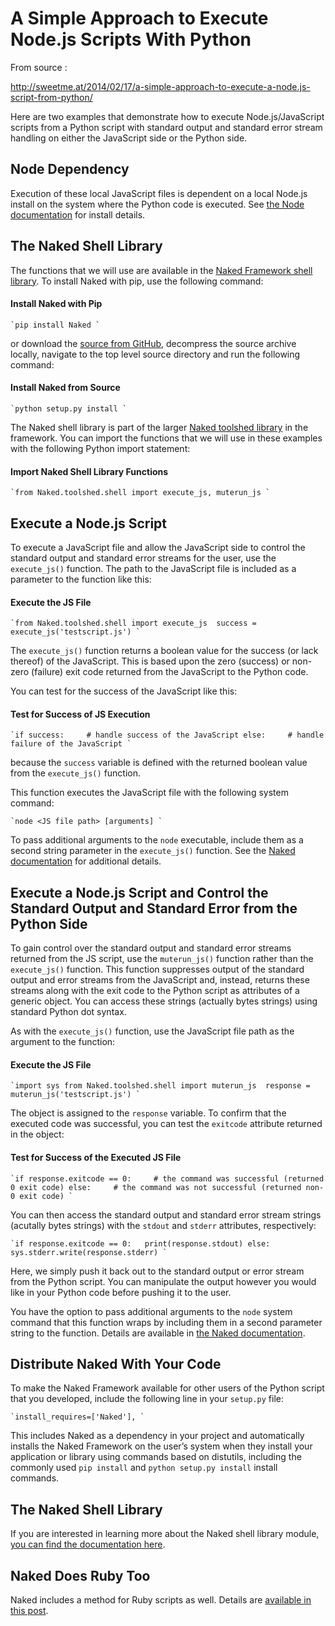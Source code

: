 # A Simple Approach to Execute Node.js Scripts With Python

From source : 

http://sweetme.at/2014/02/17/a-simple-approach-to-execute-a-node.js-script-from-python/





Here are two examples that demonstrate how to execute Node.js/JavaScript scripts from a Python script with standard output and standard error stream handling on either the JavaScript side or the Python side.

## Node Dependency

Execution of these local JavaScript files is dependent on a local Node.js install on the system where the Python code is executed. See [the Node documentation](http://nodejs.org/) for install details.

## The Naked Shell Library

The functions that we will use are available in the [Naked Framework shell library](http://docs.naked-py.com/toolshed_shell.html). To install Naked with pip, use the following command:

#### Install Naked with Pip



```
`pip install Naked `
```

or download the [source from GitHub](https://github.com/chrissimpkins/naked), decompress the source archive locally, navigate to the top level source directory and run the following command:

#### Install Naked from Source



```
`python setup.py install `
```

The Naked shell library is part of the larger [Naked toolshed library](http://docs.naked-py.com/toolshed_overview.html) in the framework. You can import the functions that we will use in these examples with the following Python import statement:

#### Import Naked Shell Library Functions



```
`from Naked.toolshed.shell import execute_js, muterun_js `
```

## Execute a Node.js Script

To execute a JavaScript file and allow the JavaScript side to control the standard output and standard error streams for the user, use the `execute_js()` function. The path to the JavaScript file is included as a parameter to the function like this:

#### Execute the JS File



```
`from Naked.toolshed.shell import execute_js  success = execute_js('testscript.js') `
```

The `execute_js()` function returns a boolean value for the success (or lack thereof) of the JavaScript. This is based upon the zero (success) or non-zero (failure) exit code returned from the JavaScript to the Python code.

You can test for the success of the JavaScript like this:

#### Test for Success of JS Execution



```
`if success:     # handle success of the JavaScript else:     # handle failure of the JavaScript `
```

because the `success` variable is defined with the returned boolean value from the `execute_js()` function.

This function executes the JavaScript file with the following system command:



```
`node <JS file path> [arguments] `
```

To pass additional arguments to the `node` executable, include them as a second string parameter in the `execute_js()` function. See the [Naked documentation](http://docs.naked-py.com/toolshed_shell.html#Naked.toolshed.shell.execute_js) for additional details.

## Execute a Node.js Script and Control the Standard Output and Standard Error from the Python Side

To gain control over the standard output and standard error streams returned from the JS script, use the `muterun_js()` function rather than the `execute_js()` function. This function suppresses output of the standard output and error streams from the JavaScript and, instead, returns these streams along with the exit code to the Python script as attributes of a generic object. You can access these strings (actually bytes strings) using standard Python dot syntax.

As with the `execute_js()` function, use the JavaScript file path as the argument to the function:

#### Execute the JS File



```
`import sys from Naked.toolshed.shell import muterun_js  response = muterun_js('testscript.js') `
```

The object is assigned to the `response` variable. To confirm that the executed code was successful, you can test the `exitcode` attribute returned in the object:

#### Test for Success of the Executed JS File



```
`if response.exitcode == 0:     # the command was successful (returned 0 exit code) else:     # the command was not successful (returned non-0 exit code) `
```

You can then access the standard output and standard error stream strings (acutally bytes strings) with the `stdout` and `stderr` attributes, respectively:



```
`if response.exitcode == 0:   print(response.stdout) else:   sys.stderr.write(response.stderr) `
```

Here, we simply push it back out to the standard output or error stream from the Python script. You can manipulate the output however you would like in your Python code before pushing it to the user.

You have the option to pass additional arguments to the `node` system command that this function wraps by including them in a second parameter string to the function. Details are available in [the Naked documentation](http://docs.naked-py.com/toolshed_shell.html#Naked.toolshed.shell.muterun_js).

## Distribute Naked With Your Code

To make the Naked Framework available for other users of the Python script that you developed, include the following line in your `setup.py` file:



```
`install_requires=['Naked'], `
```

This includes Naked as a dependency in your project and automatically installs the Naked Framework on the user’s system when they install your application or library using commands based on distutils, including the commonly used `pip install` and `python setup.py install` install commands.

## The Naked Shell Library

If you are interested in learning more about the Naked shell library module, [you can find the documentation here](http://docs.naked-py.com/toolshed_shell.html).

## Naked Does Ruby Too

Naked includes a method for Ruby scripts as well. Details are [available in this post](http://sweetme.at/2014/03/14/a-simple-approach-to-execute-ruby-scripts-with-python/).